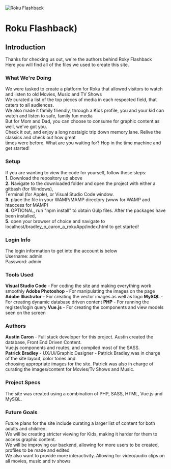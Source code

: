 ![Roku Flashback](public/images/roku_logo.svg)
# Roku Flashback)

## Introduction
Thanks for checking us out, we're the authors behind Roky Flashback
<br>
Here you will find all of the files we used to create this site.

### What We're Doing
We were tasked to create a platform for Roku that allowed visitors to watch and listen to old Movies, Music and TV Shows
<br>
We curated a list of the top pieces of media in each respected field, that caters to all audiences.
<br>
We also made it family friendly, through a Kids profile, you and your kid can watch and listen to safe, family fun media 
<br>
But for Mom and Dad, you can choose to consume for graphic content as well, we've got you.
<br>
Check it out, and enjoy a long nostalgic trip down memory lane. Relive the classics and check out how great
<br>
times were before. What are you waiting for? Hop in the time machine and get started!

### Setup
If you are wanting to view the code for yourself, follow these steps:
<br>
**1.** Download the repository up above 
<br>
**2.** Navigate to the downloaded folder and open the project with either a gitbash (for Windows), 
<br>
Terminal (for Apple), or Visual Studio Code window. 
<br>
**3.** place the file in your WAMP/MAMP directory (www for WAMP and htaccess for MAMP)
<br>
**4.** OPTIONAL, run "npm install" to obtain Gulp files. After the packages have been installed, 
<br>
**5.** open your browser of choice and navigate to localhost/bradley_p_caron_a_rokuApp/index.html to get started!

### Login Info
The login information to get into the account is below
<br>
Username: admin
<br>
Password: admin

### Tools Used
**Visual Studio Code** - For coding the site and making everything work smoothly
**Adobe Photoshop** - For manipulating the images on the page
**Adobe Illustrator** - For creating the vector images as well as logo
**MySQL** - For creating dynamic database driven content
**PHP** - For running the register/login query
**Vue.js** - For creating the components and view models seen on the screen

### Authors
**Austin Caron** - Full stack developer for this project. Austin created the database, Front End Driven Content.
<br>
Vue.js components and routes, and compiled most of the SASS.
<br>
**Patrick Bradley** - UX/Ui/Graphic Designer - Patrick Bradley was in charge of the site layout, color tones and 
<br> 
choosing appropriate images for the site. Patrick was also in charge of curating the images/content for Movies/Tv Shows and Music.


### Project Specs
The site was created using a combination of PHP, SASS, HTML, Vue.js and MySQL.

### Future Goals
Future plans for the site include curating a larger list of content for both adults and children.
<br>
We will be creating stricter viewing for Kids, making it harder for them to access graphic content.
<br>
We will be improving our backend, allowing for more users to be created, profiles to be made and edited
<br>
We also want to provide more interactivity. Allowing for video/audio clips on all movies, music and tv shows
